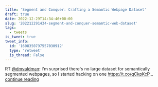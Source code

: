 ```yaml
---
title: 'Segment and Conquer: Crafting a Semantic Webpage Dataset'
draft: true
date: 2022-12-29T14:34:46+00:00
slug: '202212291434-segment-and-conquer-semantic-web-dataset'
tags:
  - tweets
is_tweet: true
tweet_info:
  id: '1608350797557030912'
  type: 'retweet'
  is_thread: False
---
```




RT [@dmvaldman](https://x.com/dmvaldman): I'm surprised there's no large dataset for semantically segmented webpages, so I started hacking on one <https://t.co/qCkpKcP>… [continue reading](https://x.com/sytelus/status/1608350797557030912)
